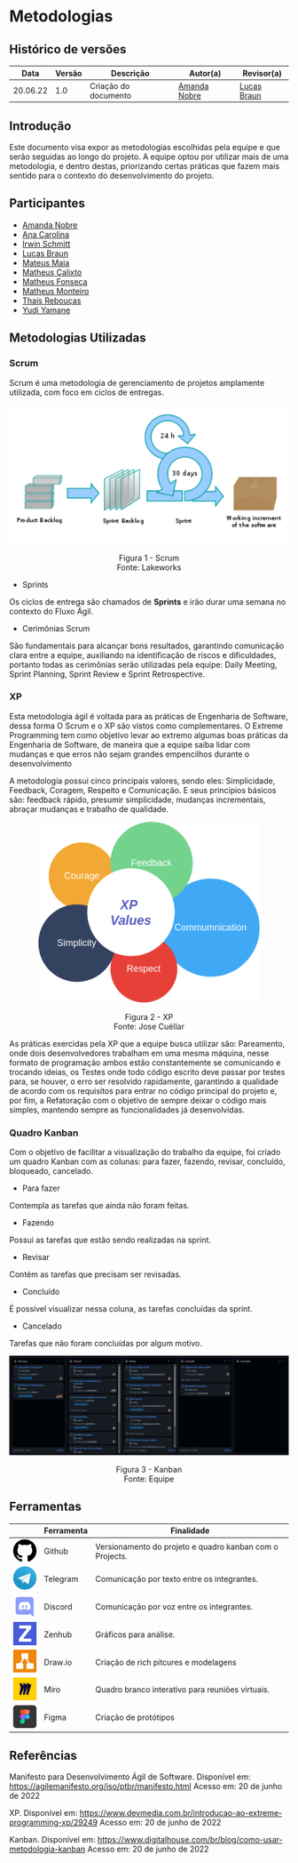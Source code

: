 # Metodologias

## Histórico de versões
| Data     | Versão | Descrição            | Autor(a)                                     | Revisor(a)                             |
| -------- | ------ | -------------------- | -------------------------------------------- | -------------------------------------- |
| 20.06.22 | 1.0    | Criação do documento | [Amanda Nobre](https://github.com/AmandaNbr) | [Lucas Braun](https://github.com/lbvx) |

## Introdução

Este documento visa expor as metodologias escolhidas pela equipe e que serão seguidas ao longo do projeto. A equipe optou por utilizar mais de uma metodologia, e dentro destas, priorizando
certas práticas que fazem mais sentido para o contexto do desenvolvimento do projeto.

## Participantes

- [Amanda Nobre](https://github.com/AmandaNbr)
- [Ana Carolina](https://github.com/AnaCarolinaRodriguesLeite)
- [Irwin Schmitt](https://github.com/irwinschmitt)
- [Lucas Braun](https://github.com/lbvx)
- [Mateus Maia](https://github.com/mateusmaiamaia)
- [Matheus Calixto](https://github.com/matheuscvp)
- [Matheus Fonseca](https://github.com/gatotabaco) 
- [Matheus Monteiro](https://github.com/matheusyanmonteiro)
- [Thaís Rebouças](https://github.com/thais-ra)
- [Yudi Yamane](https://github.com/yudi-azvd)

## Metodologias Utilizadas

### Scrum

Scrum é uma metodologia de gerenciamento de projetos amplamente utilizada, com foco em ciclos de entregas.

<p align = "center"> <img src="../../images/metodologia/scrum.png" width="500px" /> </p>
<p align = "center"> 
Figura 1 - Scrum <br>
Fonte: Lakeworks
</p>

- Sprints

Os ciclos de entrega são chamados de **Sprints** e irão durar uma semana no contexto do Fluxo Ágil. 


- Cerimônias Scrum 

São fundamentais para alcançar bons resultados, garantindo comunicação clara entre a equipe, auxiliando na identificação de riscos e dificuldades, portanto todas as cerimônias serão utilizadas pela equipe: Daily Meeting, Sprint Planning, Sprint Review e Sprint Retrospective.

### XP

Esta metodologia ágil é voltada para as práticas de Engenharia de Software, dessa forma O Scrum e o XP são vistos como complementares. O Extreme Programming tem como objetivo levar ao extremo algumas boas práticas da Engenharia de Software, de maneira que a equipe saiba lidar com mudanças e que erros não sejam grandes empencilhos durante o desenvolvimento

A metodologia possui cinco principais valores, sendo eles: Simplicidade, Feedback, Coragem, Respeito e Comunicação. E seus princípios básicos são: feedback rápido, presumir simplicidade, mudanças incrementais, abraçar mudanças e trabalho de qualidade.

<p align = "center"> <img src="../../images/metodologia/xp.png" width="400px" /> </p>
<p align = "center"> 
Figura 2 - XP <br>
Fonte: Jose Cuéllar
</p>

As práticas exercidas pela XP que a equipe busca utilizar são: Pareamento, onde dois desenvolvedores trabalham em uma mesma máquina, nesse formato de programação ambos estão constantemente se comunicando e trocando ideias, os Testes onde todo código escrito deve passar por testes para, se houver, o erro ser resolvido rapidamente, garantindo a qualidade de acordo com os requisitos para entrar no código principal do projeto e, por fim, a Refatoração com o objetivo de sempre deixar o código mais simples, mantendo sempre as funcionalidades já desenvolvidas.

### Quadro Kanban

Com o objetivo de facilitar a visualização do trabalho da equipe, foi criado um quadro Kanban com as colunas: para fazer, fazendo, revisar, concluído, bloqueado, cancelado.

- Para fazer

Contempla as tarefas que ainda não foram feitas.

- Fazendo

Possui as tarefas que estão sendo realizadas na sprint.

- Revisar

Contém as tarefas que precisam ser revisadas.

- Concluído

É possível visualizar nessa coluna, as tarefas concluídas da sprint.

- Cancelado

Tarefas que não foram concluídas por algum motivo.

<p align = "center"> <img src="../../images/metodologia/kanban.png"/> </p>
<p align = "center"> 
Figura 3 - Kanban <br>
Fonte: Equipe
</p>

## Ferramentas

|                                                                  | Ferramenta | Finalidade                                               |
| ---------------------------------------------------------------- | ---------- | -------------------------------------------------------- |
| <img src="../../images/metodologia/github.png" width="50px" />   | Github     | Versionamento do projeto e quadro kanban com o Projects. |
| <img src="../../images/metodologia/telegram.png" width="50px" /> | Telegram   | Comunicação por texto entre os integrantes.              |
| <img src="../../images/metodologia/discord.png" width="50px" />  | Discord    | Comunicação por voz entre os integrantes.                |
| <img src="../../images/metodologia/zenhub.png" width="50px" />   | Zenhub     | Gráficos para análise.                                   |
| <img src="../../images/metodologia/drawio.png" width="50px" />   | Draw.io    | Criação de rich pitcures e modelagens                    |
| <img src="../../images/metodologia/miro.png" width="50px" />     | Miro       | Quadro branco interativo para reuniões virtuais.         |
| <img src="../../images/metodologia/figma.png" width="50px" />    | Figma      | Criação de protótipos                                    |

## Referências

Manifesto para Desenvolvimento Ágil de Software. Disponível em: <https://agilemanifesto.org/iso/ptbr/manifesto.html> Acesso em: 20 de junho de 2022

XP. Disponível em: <https://www.devmedia.com.br/introducao-ao-extreme-programming-xp/29249> Acesso em: 20 de junho de 2022

Kanban. Disponível em: <https://www.digitalhouse.com/br/blog/como-usar-metodologia-kanban> Acesso em: 20 de junho de 2022